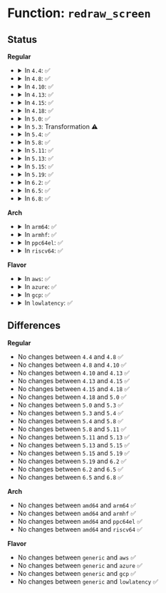 # Function: <code>redraw_screen</code>

## Status
<b>Regular</b>
<ul>
<li>
<details>
<summary>In <code>4.4</code>: ✅</summary>

```c
void redraw_screen(struct vc_data *vc, int is_switch);
```

**Collision:** Unique Global

**Inline:** No

**Transformation:** False

**Instances:**

```
In drivers/tty/vt/vt.c (ffffffff814f82d0)
Location: drivers/tty/vt/vt.c:664
Inline: False
Direct callers:
  - drivers/video/console/fbcon.c:fbcon_set_disp
  - drivers/video/console/fbcon.c:fbcon_prepare_logo
  - drivers/video/console/fbcon.c:fbcon_modechanged
  - drivers/video/console/fbcon.c:fbcon_blank
  - drivers/video/console/fbcon.c:fbcon_do_set_font
  - drivers/video/console/fbcon.c:set_con2fb_map
  - drivers/video/console/fbcon.c:fbcon_event_notify
  - drivers/tty/vt/vt_ioctl.c:complete_change_console
  - drivers/tty/vt/vt.c:csi_J
  - drivers/tty/vt/vt.c:vc_do_resize
  - drivers/tty/vt/vt.c:con_init
  - drivers/tty/vt/vt.c:do_bind_con_driver
```
**Symbols:**

```
ffffffff814f82d0-ffffffff814f8568: redraw_screen (STB_GLOBAL)
```
</details>
</li>
<li>
<details>
<summary>In <code>4.8</code>: ✅</summary>

```c
void redraw_screen(struct vc_data *vc, int is_switch);
```

**Collision:** Unique Global

**Inline:** No

**Transformation:** False

**Instances:**

```
In drivers/tty/vt/vt.c (ffffffff815489a0)
Location: drivers/tty/vt/vt.c:658
Inline: False
Direct callers:
  - drivers/video/console/fbcon.c:fbcon_event_notify
  - drivers/video/console/fbcon.c:fbcon_modechanged
  - drivers/video/console/fbcon.c:fbcon_do_set_font
  - drivers/video/console/fbcon.c:fbcon_blank
  - drivers/video/console/fbcon.c:fbcon_set_disp
  - drivers/video/console/fbcon.c:set_con2fb_map
  - drivers/video/console/fbcon.c:fbcon_prepare_logo
  - drivers/tty/vt/vt_ioctl.c:complete_change_console
  - drivers/tty/vt/vt.c:do_bind_con_driver
  - drivers/tty/vt/vt.c:con_init
  - drivers/tty/vt/vt.c:csi_J
  - drivers/tty/vt/vt.c:vc_do_resize
```
**Symbols:**

```
ffffffff815489a0-ffffffff81548c00: redraw_screen (STB_GLOBAL)
```
</details>
</li>
<li>
<details>
<summary>In <code>4.10</code>: ✅</summary>

```c
void redraw_screen(struct vc_data *vc, int is_switch);
```

**Collision:** Unique Global

**Inline:** No

**Transformation:** False

**Instances:**

```
In drivers/tty/vt/vt.c (ffffffff81575400)
Location: drivers/tty/vt/vt.c:647
Inline: False
Direct callers:
  - drivers/video/console/fbcon.c:fbcon_event_notify
  - drivers/video/console/fbcon.c:fbcon_modechanged
  - drivers/video/console/fbcon.c:fbcon_do_set_font
  - drivers/video/console/fbcon.c:fbcon_blank
  - drivers/video/console/fbcon.c:fbcon_set_disp
  - drivers/video/console/fbcon.c:set_con2fb_map
  - drivers/video/console/fbcon.c:fbcon_prepare_logo
  - drivers/tty/vt/vt_ioctl.c:complete_change_console
  - drivers/tty/vt/vt.c:do_bind_con_driver
  - drivers/tty/vt/vt.c:con_init
  - drivers/tty/vt/vt.c:csi_J
  - drivers/tty/vt/vt.c:vc_do_resize
```
**Symbols:**

```
ffffffff81575400-ffffffff81575660: redraw_screen (STB_GLOBAL)
```
</details>
</li>
<li>
<details>
<summary>In <code>4.13</code>: ✅</summary>

```c
void redraw_screen(struct vc_data *vc, int is_switch);
```

**Collision:** Unique Global

**Inline:** No

**Transformation:** False

**Instances:**

```
In drivers/tty/vt/vt.c (ffffffff815892b0)
Location: drivers/tty/vt/vt.c:655
Inline: False
Direct callers:
  - drivers/video/console/fbcon.c:fbcon_event_notify
  - drivers/video/console/fbcon.c:fbcon_modechanged
  - drivers/video/console/fbcon.c:fbcon_do_set_font
  - drivers/video/console/fbcon.c:fbcon_blank
  - drivers/video/console/fbcon.c:fbcon_set_disp
  - drivers/video/console/fbcon.c:set_con2fb_map
  - drivers/video/console/fbcon.c:fbcon_prepare_logo
  - drivers/tty/vt/vt_ioctl.c:complete_change_console
  - drivers/tty/vt/vt.c:do_bind_con_driver
  - drivers/tty/vt/vt.c:con_init
  - drivers/tty/vt/vt.c:csi_J
  - drivers/tty/vt/vt.c:vc_do_resize
```
**Symbols:**

```
ffffffff815892b0-ffffffff815894f8: redraw_screen (STB_GLOBAL)
```
</details>
</li>
<li>
<details>
<summary>In <code>4.15</code>: ✅</summary>

```c
void redraw_screen(struct vc_data *vc, int is_switch);
```

**Collision:** Unique Global

**Inline:** No

**Transformation:** False

**Instances:**

```
In drivers/tty/vt/vt.c (ffffffff815edde0)
Location: drivers/tty/vt/vt.c:657
Inline: False
Direct callers:
  - drivers/video/fbdev/core/fbcon.c:fbcon_event_notify
  - drivers/video/fbdev/core/fbcon.c:fbcon_modechanged
  - drivers/video/fbdev/core/fbcon.c:fbcon_do_set_font
  - drivers/video/fbdev/core/fbcon.c:fbcon_blank
  - drivers/video/fbdev/core/fbcon.c:fbcon_set_disp
  - drivers/video/fbdev/core/fbcon.c:set_con2fb_map
  - drivers/video/fbdev/core/fbcon.c:fbcon_prepare_logo
  - drivers/tty/vt/vt_ioctl.c:complete_change_console
  - drivers/tty/vt/vt.c:do_bind_con_driver
  - drivers/tty/vt/vt.c:con_init
  - drivers/tty/vt/vt.c:csi_J
  - drivers/tty/vt/vt.c:vc_do_resize
```
**Symbols:**

```
ffffffff815edde0-ffffffff815ee02e: redraw_screen (STB_GLOBAL)
```
</details>
</li>
<li>
<details>
<summary>In <code>4.18</code>: ✅</summary>

```c
void redraw_screen(struct vc_data *vc, int is_switch);
```

**Collision:** Unique Global

**Inline:** No

**Transformation:** False

**Instances:**

```
In drivers/tty/vt/vt.c (ffffffff816272d0)
Location: drivers/tty/vt/vt.c:657
Inline: False
Direct callers:
  - drivers/video/fbdev/core/fbcon.c:fbcon_event_notify
  - drivers/video/fbdev/core/fbcon.c:fbcon_modechanged
  - drivers/video/fbdev/core/fbcon.c:fbcon_do_set_font
  - drivers/video/fbdev/core/fbcon.c:fbcon_blank
  - drivers/video/fbdev/core/fbcon.c:fbcon_set_disp
  - drivers/video/fbdev/core/fbcon.c:set_con2fb_map
  - drivers/video/fbdev/core/fbcon.c:fbcon_prepare_logo
  - drivers/tty/vt/vt_ioctl.c:complete_change_console
  - drivers/tty/vt/vt.c:do_bind_con_driver
  - drivers/tty/vt/vt.c:con_init
  - drivers/tty/vt/vt.c:csi_J
  - drivers/tty/vt/vt.c:vc_do_resize
```
**Symbols:**

```
ffffffff816272d0-ffffffff81627510: redraw_screen (STB_GLOBAL)
```
</details>
</li>
<li>
<details>
<summary>In <code>5.0</code>: ✅</summary>

```c
void redraw_screen(struct vc_data *vc, int is_switch);
```

**Collision:** Unique Global

**Inline:** No

**Transformation:** False

**Instances:**

```
In drivers/tty/vt/vt.c (ffffffff81644e40)
Location: drivers/tty/vt/vt.c:964
Inline: False
Direct callers:
  - drivers/video/fbdev/core/fbcon.c:fbcon_event_notify
  - drivers/video/fbdev/core/fbcon.c:fbcon_modechanged
  - drivers/video/fbdev/core/fbcon.c:fbcon_do_set_font
  - drivers/video/fbdev/core/fbcon.c:fbcon_blank
  - drivers/video/fbdev/core/fbcon.c:fbcon_set_disp
  - drivers/video/fbdev/core/fbcon.c:set_con2fb_map
  - drivers/video/fbdev/core/fbcon.c:fbcon_prepare_logo
  - drivers/tty/vt/vt_ioctl.c:complete_change_console
  - drivers/tty/vt/vt.c:do_bind_con_driver
  - drivers/tty/vt/vt.c:con_init
  - drivers/tty/vt/vt.c:vc_do_resize
```
**Symbols:**

```
ffffffff81644e40-ffffffff8164508e: redraw_screen (STB_GLOBAL)
```
</details>
</li>
<li>
<details>
<summary>In <code>5.3</code>: Transformation ⚠️</summary>

```c
void redraw_screen(struct vc_data *vc, int is_switch);
```

**Collision:** Unique Global

**Inline:** No

**Transformation:** True

**Instances:**

```
In drivers/tty/vt/vt.c (0)
Location: drivers/tty/vt/vt.c:964
Inline: False
Direct callers:
  - drivers/video/fbdev/core/fbcon.c:fbcon_modechanged
  - drivers/video/fbdev/core/fbcon.c:fbcon_resumed
  - drivers/video/fbdev/core/fbcon.c:fbcon_do_set_font
  - drivers/video/fbdev/core/fbcon.c:fbcon_blank
  - drivers/video/fbdev/core/fbcon.c:fbcon_set_disp
  - drivers/video/fbdev/core/fbcon.c:set_con2fb_map
  - drivers/video/fbdev/core/fbcon.c:fbcon_prepare_logo
  - drivers/tty/vt/vt_ioctl.c:complete_change_console
  - drivers/tty/vt/vt.c:do_bind_con_driver
  - drivers/tty/vt/vt.c:con_init
  - drivers/tty/vt/vt.c:vc_do_resize
```
**Symbols:**

```
ffffffff8167f09b-ffffffff8167f0ae: redraw_screen.cold (STB_LOCAL)
ffffffff81679370-ffffffff816795d0: redraw_screen (STB_GLOBAL)
```
</details>
</li>
<li>
<details>
<summary>In <code>5.4</code>: ✅</summary>

```c
void redraw_screen(struct vc_data *vc, int is_switch);
```

**Collision:** Unique Global

**Inline:** No

**Transformation:** False

**Instances:**

```
In drivers/tty/vt/vt.c (ffffffff8169bb50)
Location: drivers/tty/vt/vt.c:976
Inline: False
Direct callers:
  - drivers/video/fbdev/core/fbcon.c:fbcon_modechanged
  - drivers/video/fbdev/core/fbcon.c:fbcon_resumed
  - drivers/video/fbdev/core/fbcon.c:fbcon_do_set_font
  - drivers/video/fbdev/core/fbcon.c:fbcon_blank
  - drivers/video/fbdev/core/fbcon.c:fbcon_set_disp
  - drivers/video/fbdev/core/fbcon.c:set_con2fb_map
  - drivers/video/fbdev/core/fbcon.c:fbcon_prepare_logo
  - drivers/tty/vt/vt_ioctl.c:complete_change_console
  - drivers/tty/vt/vt.c:do_bind_con_driver
  - drivers/tty/vt/vt.c:con_init
  - drivers/tty/vt/vt.c:vc_do_resize
```
**Symbols:**

```
ffffffff8169bb50-ffffffff8169bdb2: redraw_screen (STB_GLOBAL)
```
</details>
</li>
<li>
<details>
<summary>In <code>5.8</code>: ✅</summary>

```c
void redraw_screen(struct vc_data *vc, int is_switch);
```

**Collision:** Unique Global

**Inline:** No

**Transformation:** False

**Instances:**

```
In drivers/tty/vt/vt.c (ffffffff8174ed20)
Location: drivers/tty/vt/vt.c:982
Inline: False
Direct callers:
  - drivers/video/fbdev/core/fbcon.c:fbcon_modechanged
  - drivers/video/fbdev/core/fbcon.c:fbcon_resumed
  - drivers/video/fbdev/core/fbcon.c:fbcon_do_set_font
  - drivers/video/fbdev/core/fbcon.c:fbcon_blank
  - drivers/video/fbdev/core/fbcon.c:fbcon_set_disp
  - drivers/video/fbdev/core/fbcon.c:set_con2fb_map
  - drivers/video/fbdev/core/fbcon.c:fbcon_prepare_logo
  - drivers/tty/vt/vt_ioctl.c:complete_change_console
  - drivers/tty/vt/vt.c:do_unblank_screen
  - drivers/tty/vt/vt.c:con_init
  - drivers/tty/vt/vt.c:vc_do_resize
```
**Symbols:**

```
ffffffff8174ed20-ffffffff8174ef80: redraw_screen (STB_GLOBAL)
```
</details>
</li>
<li>
<details>
<summary>In <code>5.11</code>: ✅</summary>

```c
void redraw_screen(struct vc_data *vc, int is_switch);
```

**Collision:** Unique Global

**Inline:** No

**Transformation:** False

**Instances:**

```
In drivers/tty/vt/vt.c (ffffffff8176a6a0)
Location: drivers/tty/vt/vt.c:988
Inline: False
Direct callers:
  - drivers/video/fbdev/core/fbcon.c:fbcon_modechanged
  - drivers/video/fbdev/core/fbcon.c:fbcon_resumed
  - drivers/video/fbdev/core/fbcon.c:fbcon_do_set_font
  - drivers/video/fbdev/core/fbcon.c:fbcon_blank
  - drivers/video/fbdev/core/fbcon.c:fbcon_set_disp
  - drivers/video/fbdev/core/fbcon.c:set_con2fb_map
  - drivers/video/fbdev/core/fbcon.c:fbcon_prepare_logo
  - drivers/tty/vt/vt_ioctl.c:complete_change_console
  - drivers/tty/vt/vt.c:do_unblank_screen
  - drivers/tty/vt/vt.c:con_init
  - drivers/tty/vt/vt.c:vc_do_resize
```
**Symbols:**

```
ffffffff8176a6a0-ffffffff8176a902: redraw_screen (STB_GLOBAL)
```
</details>
</li>
<li>
<details>
<summary>In <code>5.13</code>: ✅</summary>

```c
void redraw_screen(struct vc_data *vc, int is_switch);
```

**Collision:** Unique Global

**Inline:** No

**Transformation:** False

**Instances:**

```
In drivers/tty/vt/vt.c (ffffffff8174e270)
Location: drivers/tty/vt/vt.c:988
Inline: False
Direct callers:
  - drivers/video/fbdev/core/fbcon.c:fbcon_modechanged
  - drivers/video/fbdev/core/fbcon.c:fbcon_resumed
  - drivers/video/fbdev/core/fbcon.c:fbcon_do_set_font
  - drivers/video/fbdev/core/fbcon.c:fbcon_blank
  - drivers/video/fbdev/core/fbcon.c:fbcon_set_disp
  - drivers/video/fbdev/core/fbcon.c:set_con2fb_map
  - drivers/video/fbdev/core/fbcon.c:fbcon_prepare_logo
  - drivers/tty/vt/vt_ioctl.c:complete_change_console
  - drivers/tty/vt/vt.c:do_unblank_screen
  - drivers/tty/vt/vt.c:con_init
  - drivers/tty/vt/vt.c:vc_do_resize
```
**Symbols:**

```
ffffffff8174e270-ffffffff8174e4b9: redraw_screen (STB_GLOBAL)
```
</details>
</li>
<li>
<details>
<summary>In <code>5.15</code>: ✅</summary>

```c
void redraw_screen(struct vc_data *vc, int is_switch);
```

**Collision:** Unique Global

**Inline:** No

**Transformation:** False

**Instances:**

```
In drivers/tty/vt/vt.c (ffffffff817cf830)
Location: drivers/tty/vt/vt.c:984
Inline: False
Direct callers:
  - drivers/video/fbdev/core/fbcon.c:fbcon_modechanged
  - drivers/video/fbdev/core/fbcon.c:fbcon_resumed
  - drivers/video/fbdev/core/fbcon.c:fbcon_do_set_font
  - drivers/video/fbdev/core/fbcon.c:fbcon_blank
  - drivers/video/fbdev/core/fbcon.c:fbcon_set_disp
  - drivers/video/fbdev/core/fbcon.c:set_con2fb_map
  - drivers/video/fbdev/core/fbcon.c:fbcon_prepare_logo
  - drivers/tty/vt/vt_ioctl.c:complete_change_console
  - drivers/tty/vt/vt.c:do_unblank_screen
  - drivers/tty/vt/vt.c:con_init
  - drivers/tty/vt/vt.c:vc_do_resize
```
**Symbols:**

```
ffffffff817cf830-ffffffff817cfaca: redraw_screen (STB_GLOBAL)
```
</details>
</li>
<li>
<details>
<summary>In <code>5.19</code>: ✅</summary>

```c
void redraw_screen(struct vc_data *vc, int is_switch);
```

**Collision:** Unique Global

**Inline:** No

**Transformation:** False

**Instances:**

```
In drivers/tty/vt/vt.c (ffffffff8190d6e0)
Location: drivers/tty/vt/vt.c:984
Inline: False
Direct callers:
  - drivers/video/fbdev/core/fbcon.c:fbcon_modechanged
  - drivers/video/fbdev/core/fbcon.c:fbcon_resumed
  - drivers/video/fbdev/core/fbcon.c:fbcon_do_set_font
  - drivers/video/fbdev/core/fbcon.c:fbcon_blank
  - drivers/video/fbdev/core/fbcon.c:fbcon_set_disp
  - drivers/video/fbdev/core/fbcon.c:set_con2fb_map
  - drivers/video/fbdev/core/fbcon.c:fbcon_prepare_logo
  - drivers/tty/vt/vt_ioctl.c:complete_change_console
  - drivers/tty/vt/vt.c:con_init
  - drivers/tty/vt/vt.c:vc_do_resize
```
**Symbols:**

```
ffffffff8190d6e0-ffffffff8190d98e: redraw_screen (STB_GLOBAL)
```
</details>
</li>
<li>
<details>
<summary>In <code>6.2</code>: ✅</summary>

```c
void redraw_screen(struct vc_data *vc, int is_switch);
```

**Collision:** Unique Global

**Inline:** No

**Transformation:** False

**Instances:**

```
In drivers/tty/vt/vt.c (ffffffff81a683e0)
Location: drivers/tty/vt/vt.c:984
Inline: False
Direct callers:
  - drivers/video/fbdev/core/fbcon.c:fbcon_modechanged
  - drivers/video/fbdev/core/fbcon.c:fbcon_resumed
  - drivers/video/fbdev/core/fbcon.c:fbcon_do_set_font
  - drivers/video/fbdev/core/fbcon.c:fbcon_blank
  - drivers/video/fbdev/core/fbcon.c:fbcon_set_disp
  - drivers/video/fbdev/core/fbcon.c:set_con2fb_map
  - drivers/video/fbdev/core/fbcon.c:fbcon_prepare_logo
  - drivers/tty/vt/vt_ioctl.c:complete_change_console
  - drivers/tty/vt/vt.c:con_init
  - drivers/tty/vt/vt.c:vc_do_resize
```
**Symbols:**

```
ffffffff81a683e0-ffffffff81a6868e: redraw_screen (STB_GLOBAL)
```
</details>
</li>
<li>
<details>
<summary>In <code>6.5</code>: ✅</summary>

```c
void redraw_screen(struct vc_data *vc, int is_switch);
```

**Collision:** Unique Global

**Inline:** No

**Transformation:** False

**Instances:**

```
In drivers/tty/vt/vt.c (ffffffff81ab2ac0)
Location: drivers/tty/vt/vt.c:933
Inline: False
Direct callers:
  - drivers/video/fbdev/core/fbcon.c:fbcon_modechanged
  - drivers/video/fbdev/core/fbcon.c:fbcon_resumed
  - drivers/video/fbdev/core/fbcon.c:fbcon_do_set_font
  - drivers/video/fbdev/core/fbcon.c:fbcon_blank
  - drivers/video/fbdev/core/fbcon.c:fbcon_set_disp
  - drivers/video/fbdev/core/fbcon.c:set_con2fb_map
  - drivers/video/fbdev/core/fbcon.c:fbcon_prepare_logo
  - drivers/tty/vt/vt_ioctl.c:complete_change_console
  - drivers/tty/vt/vt.c:con_init
  - drivers/tty/vt/vt.c:vc_do_resize
```
**Symbols:**

```
ffffffff81ab2ac0-ffffffff81ab2d6e: redraw_screen (STB_GLOBAL)
```
</details>
</li>
<li>
<details>
<summary>In <code>6.8</code>: ✅</summary>

```c
void redraw_screen(struct vc_data *vc, int is_switch);
```

**Collision:** Unique Global

**Inline:** No

**Transformation:** False

**Instances:**

```
In drivers/tty/vt/vt.c (ffffffff81b057a0)
Location: drivers/tty/vt/vt.c:932
Inline: False
Direct callers:
  - drivers/video/fbdev/core/fbcon.c:fbcon_modechanged
  - drivers/video/fbdev/core/fbcon.c:fbcon_resumed
  - drivers/video/fbdev/core/fbcon.c:fbcon_do_set_font
  - drivers/video/fbdev/core/fbcon.c:fbcon_blank
  - drivers/video/fbdev/core/fbcon.c:fbcon_set_disp
  - drivers/video/fbdev/core/fbcon.c:set_con2fb_map
  - drivers/video/fbdev/core/fbcon.c:fbcon_prepare_logo
  - drivers/tty/vt/vt_ioctl.c:complete_change_console
  - drivers/tty/vt/vt.c:con_init
  - drivers/tty/vt/vt.c:vc_do_resize
```
**Symbols:**

```
ffffffff81b057a0-ffffffff81b05a4e: redraw_screen (STB_GLOBAL)
```
</details>
</li>
</ul>
<b>Arch</b>
<ul>
<li>
<details>
<summary>In <code>arm64</code>: ✅</summary>

```c
void redraw_screen(struct vc_data *vc, int is_switch);
```

**Collision:** Unique Global

**Inline:** No

**Transformation:** False

**Instances:**

```
In drivers/tty/vt/vt.c (ffff800010873228)
Location: drivers/tty/vt/vt.c:976
Inline: False
Direct callers:
  - drivers/video/fbdev/core/fbcon.c:fbcon_modechanged
  - drivers/video/fbdev/core/fbcon.c:fbcon_resumed
  - drivers/video/fbdev/core/fbcon.c:fbcon_do_set_font
  - drivers/video/fbdev/core/fbcon.c:fbcon_blank
  - drivers/video/fbdev/core/fbcon.c:fbcon_set_disp
  - drivers/video/fbdev/core/fbcon.c:set_con2fb_map
  - drivers/video/fbdev/core/fbcon.c:fbcon_prepare_logo
  - drivers/video/fbdev/core/fbcon.c:fbcon_prepare_logo
  - drivers/tty/vt/vt_ioctl.c:complete_change_console
  - drivers/tty/vt/vt.c:do_bind_con_driver
  - drivers/tty/vt/vt.c:con_init
  - drivers/tty/vt/vt.c:vc_do_resize
```
**Symbols:**

```
ffff800010873228-ffff8000108734b4: redraw_screen (STB_GLOBAL)
```
</details>
</li>
<li>
<details>
<summary>In <code>armhf</code>: ✅</summary>

```c
void redraw_screen(struct vc_data *vc, int is_switch);
```

**Collision:** Unique Global

**Inline:** No

**Transformation:** False

**Instances:**

```
In drivers/tty/vt/vt.c (c0975f10)
Location: drivers/tty/vt/vt.c:976
Inline: False
Direct callers:
  - drivers/video/fbdev/core/fbcon.c:fbcon_modechanged
  - drivers/video/fbdev/core/fbcon.c:fbcon_resumed
  - drivers/video/fbdev/core/fbcon.c:fbcon_do_set_font
  - drivers/video/fbdev/core/fbcon.c:fbcon_blank
  - drivers/video/fbdev/core/fbcon.c:fbcon_set_disp
  - drivers/video/fbdev/core/fbcon.c:set_con2fb_map
  - drivers/video/fbdev/core/fbcon.c:fbcon_prepare_logo
  - drivers/video/fbdev/core/fbcon.c:fbcon_prepare_logo
  - drivers/tty/vt/vt_ioctl.c:complete_change_console
  - drivers/tty/vt/vt.c:do_bind_con_driver
  - drivers/tty/vt/vt.c:con_init
  - drivers/tty/vt/vt.c:vc_do_resize
```
**Symbols:**

```
c0975f10-c0976194: redraw_screen (STB_GLOBAL)
```
</details>
</li>
<li>
<details>
<summary>In <code>ppc64el</code>: ✅</summary>

```c
void redraw_screen(struct vc_data *vc, int is_switch);
```

**Collision:** Unique Global

**Inline:** No

**Transformation:** False

**Instances:**

```
In drivers/tty/vt/vt.c (c000000000913d70)
Location: drivers/tty/vt/vt.c:976
Inline: False
Direct callers:
  - drivers/video/fbdev/core/fbcon.c:fbcon_modechanged
  - drivers/video/fbdev/core/fbcon.c:fbcon_resumed
  - drivers/video/fbdev/core/fbcon.c:fbcon_do_set_font
  - drivers/video/fbdev/core/fbcon.c:fbcon_blank
  - drivers/video/fbdev/core/fbcon.c:fbcon_set_disp
  - drivers/video/fbdev/core/fbcon.c:set_con2fb_map
  - drivers/video/fbdev/core/fbcon.c:fbcon_prepare_logo
  - drivers/video/fbdev/core/fbcon.c:fbcon_prepare_logo
  - drivers/tty/vt/vt_ioctl.c:complete_change_console
  - drivers/tty/vt/vt.c:do_unblank_screen
  - drivers/tty/vt/vt.c:do_bind_con_driver
  - drivers/tty/vt/vt.c:con_init
  - drivers/tty/vt/vt.c:vc_do_resize
```
**Symbols:**

```
c000000000913d70-c0000000009140c4: redraw_screen (STB_GLOBAL)
```
</details>
</li>
<li>
<details>
<summary>In <code>riscv64</code>: ✅</summary>

```c
void redraw_screen(struct vc_data *vc, int is_switch);
```

**Collision:** Unique Global

**Inline:** No

**Transformation:** False

**Instances:**

```
In drivers/tty/vt/vt.c (ffffffe000544c9c)
Location: drivers/tty/vt/vt.c:976
Inline: False
Direct callers:
  - drivers/video/fbdev/core/fbcon.c:fbcon_modechanged
  - drivers/video/fbdev/core/fbcon.c:fbcon_resumed
  - drivers/video/fbdev/core/fbcon.c:fbcon_do_set_font
  - drivers/video/fbdev/core/fbcon.c:fbcon_blank
  - drivers/video/fbdev/core/fbcon.c:fbcon_set_disp
  - drivers/video/fbdev/core/fbcon.c:set_con2fb_map
  - drivers/video/fbdev/core/fbcon.c:fbcon_prepare_logo
  - drivers/video/fbdev/core/fbcon.c:fbcon_prepare_logo
  - drivers/tty/vt/vt_ioctl.c:complete_change_console
  - drivers/tty/vt/vt.c:do_bind_con_driver
  - drivers/tty/vt/vt.c:con_init
  - drivers/tty/vt/vt.c:vc_do_resize
```
**Symbols:**

```
ffffffe000544c9c-ffffffe000544ed0: redraw_screen (STB_GLOBAL)
```
</details>
</li>
</ul>
<b>Flavor</b>
<ul>
<li>
<details>
<summary>In <code>aws</code>: ✅</summary>

```c
void redraw_screen(struct vc_data *vc, int is_switch);
```

**Collision:** Unique Global

**Inline:** No

**Transformation:** False

**Instances:**

```
In drivers/tty/vt/vt.c (ffffffff816615b0)
Location: drivers/tty/vt/vt.c:976
Inline: False
Direct callers:
  - drivers/video/fbdev/core/fbcon.c:fbcon_modechanged
  - drivers/video/fbdev/core/fbcon.c:fbcon_resumed
  - drivers/video/fbdev/core/fbcon.c:fbcon_do_set_font
  - drivers/video/fbdev/core/fbcon.c:fbcon_blank
  - drivers/video/fbdev/core/fbcon.c:fbcon_set_disp
  - drivers/video/fbdev/core/fbcon.c:set_con2fb_map
  - drivers/video/fbdev/core/fbcon.c:fbcon_prepare_logo
  - drivers/tty/vt/vt_ioctl.c:complete_change_console
  - drivers/tty/vt/vt.c:do_bind_con_driver
  - drivers/tty/vt/vt.c:con_init
  - drivers/tty/vt/vt.c:vc_do_resize
```
**Symbols:**

```
ffffffff816615b0-ffffffff81661812: redraw_screen (STB_GLOBAL)
```
</details>
</li>
<li>
<details>
<summary>In <code>azure</code>: ✅</summary>

```c
void redraw_screen(struct vc_data *vc, int is_switch);
```

**Collision:** Unique Global

**Inline:** No

**Transformation:** False

**Instances:**

```
In drivers/tty/vt/vt.c (ffffffff81641930)
Location: drivers/tty/vt/vt.c:976
Inline: False
Direct callers:
  - drivers/video/fbdev/core/fbcon.c:fbcon_modechanged
  - drivers/video/fbdev/core/fbcon.c:fbcon_resumed
  - drivers/video/fbdev/core/fbcon.c:fbcon_do_set_font
  - drivers/video/fbdev/core/fbcon.c:fbcon_blank
  - drivers/video/fbdev/core/fbcon.c:fbcon_set_disp
  - drivers/video/fbdev/core/fbcon.c:set_con2fb_map
  - drivers/video/fbdev/core/fbcon.c:fbcon_prepare_logo
  - drivers/tty/vt/vt_ioctl.c:complete_change_console
  - drivers/tty/vt/vt.c:do_bind_con_driver
  - drivers/tty/vt/vt.c:con_init
  - drivers/tty/vt/vt.c:vc_do_resize
```
**Symbols:**

```
ffffffff81641930-ffffffff81641b92: redraw_screen (STB_GLOBAL)
```
</details>
</li>
<li>
<details>
<summary>In <code>gcp</code>: ✅</summary>

```c
void redraw_screen(struct vc_data *vc, int is_switch);
```

**Collision:** Unique Global

**Inline:** No

**Transformation:** False

**Instances:**

```
In drivers/tty/vt/vt.c (ffffffff8168f990)
Location: drivers/tty/vt/vt.c:976
Inline: False
Direct callers:
  - drivers/video/fbdev/core/fbcon.c:fbcon_modechanged
  - drivers/video/fbdev/core/fbcon.c:fbcon_resumed
  - drivers/video/fbdev/core/fbcon.c:fbcon_do_set_font
  - drivers/video/fbdev/core/fbcon.c:fbcon_blank
  - drivers/video/fbdev/core/fbcon.c:fbcon_set_disp
  - drivers/video/fbdev/core/fbcon.c:set_con2fb_map
  - drivers/video/fbdev/core/fbcon.c:fbcon_prepare_logo
  - drivers/tty/vt/vt_ioctl.c:complete_change_console
  - drivers/tty/vt/vt.c:do_bind_con_driver
  - drivers/tty/vt/vt.c:con_init
  - drivers/tty/vt/vt.c:vc_do_resize
```
**Symbols:**

```
ffffffff8168f990-ffffffff8168fbf2: redraw_screen (STB_GLOBAL)
```
</details>
</li>
<li>
<details>
<summary>In <code>lowlatency</code>: ✅</summary>

```c
void redraw_screen(struct vc_data *vc, int is_switch);
```

**Collision:** Unique Global

**Inline:** No

**Transformation:** False

**Instances:**

```
In drivers/tty/vt/vt.c (ffffffff816a9f90)
Location: drivers/tty/vt/vt.c:976
Inline: False
Direct callers:
  - drivers/video/fbdev/core/fbcon.c:fbcon_modechanged
  - drivers/video/fbdev/core/fbcon.c:fbcon_resumed
  - drivers/video/fbdev/core/fbcon.c:fbcon_do_set_font
  - drivers/video/fbdev/core/fbcon.c:fbcon_blank
  - drivers/video/fbdev/core/fbcon.c:fbcon_set_disp
  - drivers/video/fbdev/core/fbcon.c:set_con2fb_map
  - drivers/video/fbdev/core/fbcon.c:fbcon_prepare_logo
  - drivers/tty/vt/vt_ioctl.c:complete_change_console
  - drivers/tty/vt/vt.c:do_bind_con_driver
  - drivers/tty/vt/vt.c:con_init
  - drivers/tty/vt/vt.c:vc_do_resize
```
**Symbols:**

```
ffffffff816a9f90-ffffffff816aa1f2: redraw_screen (STB_GLOBAL)
```
</details>
</li>
</ul>

## Differences
<b>Regular</b>
<ul>
<li>
No changes between <code>4.4</code> and <code>4.8</code> ✅
</li>
<li>
No changes between <code>4.8</code> and <code>4.10</code> ✅
</li>
<li>
No changes between <code>4.10</code> and <code>4.13</code> ✅
</li>
<li>
No changes between <code>4.13</code> and <code>4.15</code> ✅
</li>
<li>
No changes between <code>4.15</code> and <code>4.18</code> ✅
</li>
<li>
No changes between <code>4.18</code> and <code>5.0</code> ✅
</li>
<li>
No changes between <code>5.0</code> and <code>5.3</code> ✅
</li>
<li>
No changes between <code>5.3</code> and <code>5.4</code> ✅
</li>
<li>
No changes between <code>5.4</code> and <code>5.8</code> ✅
</li>
<li>
No changes between <code>5.8</code> and <code>5.11</code> ✅
</li>
<li>
No changes between <code>5.11</code> and <code>5.13</code> ✅
</li>
<li>
No changes between <code>5.13</code> and <code>5.15</code> ✅
</li>
<li>
No changes between <code>5.15</code> and <code>5.19</code> ✅
</li>
<li>
No changes between <code>5.19</code> and <code>6.2</code> ✅
</li>
<li>
No changes between <code>6.2</code> and <code>6.5</code> ✅
</li>
<li>
No changes between <code>6.5</code> and <code>6.8</code> ✅
</li>
</ul>
<b>Arch</b>
<ul>
<li>
No changes between <code>amd64</code> and <code>arm64</code> ✅
</li>
<li>
No changes between <code>amd64</code> and <code>armhf</code> ✅
</li>
<li>
No changes between <code>amd64</code> and <code>ppc64el</code> ✅
</li>
<li>
No changes between <code>amd64</code> and <code>riscv64</code> ✅
</li>
</ul>
<b>Flavor</b>
<ul>
<li>
No changes between <code>generic</code> and <code>aws</code> ✅
</li>
<li>
No changes between <code>generic</code> and <code>azure</code> ✅
</li>
<li>
No changes between <code>generic</code> and <code>gcp</code> ✅
</li>
<li>
No changes between <code>generic</code> and <code>lowlatency</code> ✅
</li>
</ul>
